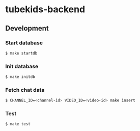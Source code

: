 # tubekids-backend

## Development

### Start database

```bash
$ make startdb
```

### Init database

```bash
$ make initdb
```

### Fetch chat data

```bash
$ CHANNEL_ID=<channel-id> VIDEO_ID=<video-id> make insert
```

### Test

```bash
$ make test
```
